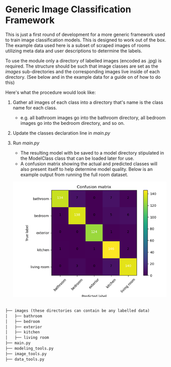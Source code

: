 # Generic Image Classification Framework
This is just a first round of development for a more generic framework used to train image classification models. This is designed to work out of the box. The example data used here is a subset of scraped images of rooms utilizing meta data and user descriptions to determine the labels. 

To use the module only a directory of labelled images (encoded as .jpg) is required. The structure should be such that image classes are set as the *images* sub-directories and the corresponding images live inside of each directory. (See below and in the example data for a guide on of how to do this) 

Here's what the procedure would look like:
1. Gather all images of each class into a directory that's name is the class name for each class. 
	* e.g. all bathroom images go into the bathroom directory, all bedroom images go into the bedroom directory, and so on.
2. Update the classes declaration line in *main.py* 
3. Run *main.py* 
	* The resulting model with be saved to a model directory stipulated in the ModelClass class that can be loaded later for use.
	* A confusion matrix showing the actual and predicted classes will also present itself to help determine model quality. Below is an example output from running the full room dataset.



	![alt text](https://github.com/jonathonrambo/generic-image-classification-framework/blob/f91b0959ea144cb6debef0872ecf859078eff5ed/confusion.png?raw=true)



```markdown

├── images (these directories can contain be any labelled data)
│   ├── bathroom
│   ├── bedroom
│   ├── exterior
│   ├── kitchen
│   ├── living room
├── main.py
├── modeling_tools.py
├── image_tools.py
├── data_tools.py

```
